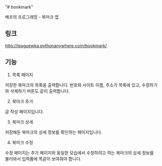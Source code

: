 "# bookmark" 

배프의 프로그래밍 - 북마크 앱

## 링크

http://leaguewka.pythonanywhere.com/bookmark/

## 기능
1. 목록 페이지

저장한 북마크의 목록을 출력합니다. 번호와 사이트 이름, 주소가 목록에 있고, 수정하기와 삭제하기 버튼도 같이 출력합니다.

2. 북마크 추가

글 작성 페이지입니다.

3. 북마크 상세

저장해둔 북마크의 상세 정보를 확인하는 페이지입니다.

4. 북마크 수정

수정 페이지는 추가 페이지와 동일한 모습에서 수정하려고 하는 북마크의 상세 정보를 불러와서 입력폼에 똑같이 보여줘야 합니다.
